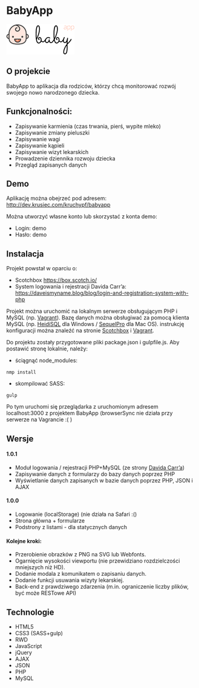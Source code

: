 # BabyApp
![alt text](https://github.com/k-krusiec/babyapp/blob/develop/img/babyapp-logo-180x80.png "BabyApp Logo")

## O projekcie
BabyApp to aplikacja dla rodziców, którzy chcą monitorować rozwój swojego nowo narodzonego dziecka.

## Funkcjonalności:
* Zapisywanie karmienia (czas trwania, pierś, wypite mleko)
* Zapisywanie zmiany pieluszki
* Zapisywanie wagi
* Zapisywanie kąpieli
* Zapisywanie wizyt lekarskich
* Prowadzenie dziennika rozwoju dziecka
* Przegląd zapisanych danych

## Demo
Aplikację można obejrzeć pod adresem: <http://dev.krusiec.com/kruchypf/babyapp>

Można utworzyć własne konto lub skorzystać z konta demo:
* Login: demo
* Hasło: demo

## Instalacja
Projekt powstał w oparciu o:
* Scotchbox <https://box.scotch.io/>
* System logowania i rejestracji Davida Carr’a: <https://daveismyname.blog/blog/login-and-registration-system-with-php>

Projekt można uruchomić na lokalnym serwerze obsługującym PHP i MySQL (np. [Vagrant](https://www.vagrantup.com)). Bazę danych można obsługiwać za pomocą klienta MySQL (np. [HeidiSQL](http://www.heidisql.com) dla Windows / [SequelPro](http://www.sequelpro.com) dla Mac OS). instrukcję konfiguracji można znaleźć na stronie [Scotchbox](https://box.scotch.io) i [Vagrant](https://www.vagrantup.com).

Do projektu zostały przygotowane pliki package.json i gulpfile.js.
Aby postawić stronę lokalnie, należy:
* ściągnąć node_modules:
```
nmp install
```
* skompilować SASS:
```
gulp
```
Po tym uruchomi się przeglądarka z uruchomionym adresem localhost:3000 z projektem BabyApp (browserSync nie działa przy serwerze na Vagrancie :( )

## Wersje
#### 1.0.1
* Moduł logowania / rejestracji PHP+MySQL (ze strony [Davida Carr’a](https://daveismyname.blog/blog/login-and-registration-system-with-php))
* Zapisywanie danych z formularzy do bazy danych poprzez PHP
* Wyświetlanie danych zapisanych w bazie danych poprzez PHP, JSON i AJAX

#### 1.0.0
* Logowanie (localStorage) (nie działa na Safari :()
* Strona główna + formularze
* Podstrony z listami - dla statycznych danych

#### Kolejne kroki:
* Przerobienie obrazków z PNG na SVG lub Webfonts.
* Ogarnięcie wysokości viewportu (nie przewidziano rozdzielczości mniejszych niż HD).
* Dodanie modala z komunikatem o zapisaniu danych.
* Dodanie funkcji usuwania wizyty lekarskiej.
* Back-end z prawdziwego zdarzenia (m.in. ograniczenie liczby plików, być może RESTowe API)

## Technologie
* HTML5
* CSS3 (SASS+gulp)
* RWD
* JavaScript
* jQuery
* AJAX
* JSON
* PHP
* MySQL
